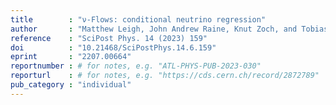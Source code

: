 ```yaml
---
title        : "ν‐Flows: conditional neutrino regression"
author       : "Matthew Leigh, John Andrew Raine, Knut Zoch, and Tobias Golling"
reference    : "SciPost Phys. 14 (2023) 159"
doi          : "10.21468/SciPostPhys.14.6.159"
eprint       : "2207.00664"
reportnumber : # for notes, e.g. "ATL-PHYS-PUB-2023-030"
reporturl    : # for notes, e.g. "https://cds.cern.ch/record/2872789"
pub_category : "individual"
---
```

